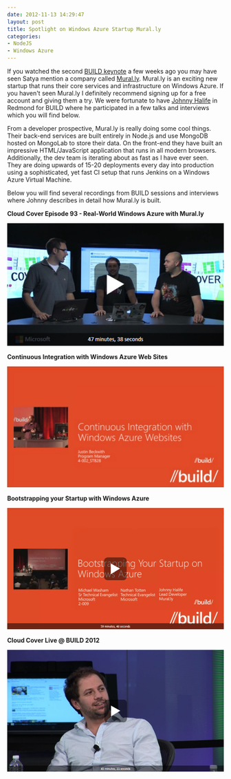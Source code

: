 ```yaml
---
date: 2012-11-13 14:29:47
layout: post
title: Spotlight on Windows Azure Startup Mural.ly
categories:
- NodeJS
- Windows Azure
---
```


If you watched the second [BUILD keynote](http://channel9.msdn.com/Events/Build/2012/1-002) a few weeks ago you may have seen Satya mention a company called [Mural.ly](http://mural.ly). Mural.ly is an exciting new startup that runs their core services and infrastructure on Windows Azure. If you haven't seen Mural.ly I definitely recommend signing up for a free account and giving them a try. We were fortunate to have [Johnny Halife](https://twitter.com/johnnyhalife) in Redmond for BUILD where he participated in a few talks and interviews which you will find below.

From a developer prospective, Mural.ly is really doing some cool things. Their back-end services are built entirely in Node.js and use MongoDB hosted on MongoLab to store their data. On the front-end they have built an impressive HTML/JavaScript application that runs in all modern browsers. Additionally, the dev team is iterating about as fast as I have ever seen. They are doing upwards of 15-20 deployments every day into production using a sophisticated, yet fast CI setup that runs Jenkins on a Windows Azure Virtual Machine.

Below you will find several recordings from BUILD sessions and interviews where Johnny describes in detail how Mural.ly is built.

**Cloud Cover Episode 93 - Real-World Windows Azure with Mural.ly**

[![](/images/2012/11/cc93.png)](http://channel9.msdn.com/Shows/Cloud+Cover/Episode-93-Real-World-Windows-Azure-with-Murally)

**Continuous Integration with Windows Azure Web Sites**

[![](/images/2012/11/ci.png)](http://channel9.msdn.com/Events/Build/2012/4-002)

**Bootstrapping your Startup with Windows Azure**

[![](/images/2012/11/bootstrapping.png)](http://channel9.msdn.com/Events/Build/2012/2-009)

**Cloud Cover Live @ BUILD 2012**

[![](/images/2012/11/cc.png)](http://channel9.msdn.com/Events/Ch9Live/Channel-9-Live-at-BUILD-2012/Cloud-Cover-Live-at-Build-2012)
